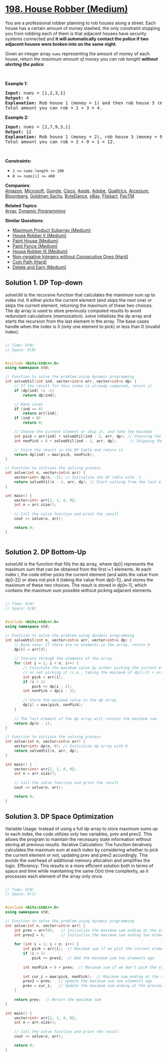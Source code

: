 # [198. House Robber (Medium)](https://leetcode.com/problems/house-robber/)

<p>You are a professional robber planning to rob houses along a street. Each house has a certain amount of money stashed, the only constraint stopping you from robbing each of them is that adjacent houses have security systems connected and <b>it will automatically contact the police if two adjacent houses were broken into on the same night</b>.</p>

<p>Given an integer array <code>nums</code> representing the amount of money of each house, return <em>the maximum amount of money you can rob tonight <b>without alerting the police</b></em>.</p>

<p>&nbsp;</p>
<p><strong>Example 1:</strong></p>

<pre><strong>Input:</strong> nums = [1,2,3,1]
<strong>Output:</strong> 4
<strong>Explanation:</strong> Rob house 1 (money = 1) and then rob house 3 (money = 3).
Total amount you can rob = 1 + 3 = 4.
</pre>

<p><strong>Example 2:</strong></p>

<pre><strong>Input:</strong> nums = [2,7,9,3,1]
<strong>Output:</strong> 12
<strong>Explanation:</strong> Rob house 1 (money = 2), rob house 3 (money = 9) and rob house 5 (money = 1).
Total amount you can rob = 2 + 9 + 1 = 12.
</pre>

<p>&nbsp;</p>
<p><strong>Constraints:</strong></p>

<ul>
	<li><code>1 &lt;= nums.length &lt;= 100</code></li>
	<li><code>0 &lt;= nums[i] &lt;= 400</code></li>
</ul>


**Companies**:  
[Amazon](https://leetcode.com/company/amazon), [Microsoft](https://leetcode.com/company/microsoft), [Google](https://leetcode.com/company/google), [Cisco](https://leetcode.com/company/cisco), [Apple](https://leetcode.com/company/apple), [Adobe](https://leetcode.com/company/adobe), [Qualtrics](https://leetcode.com/company/qualtrics), [Arcesium](https://leetcode.com/company/arcesium), [Bloomberg](https://leetcode.com/company/bloomberg), [Goldman Sachs](https://leetcode.com/company/goldman-sachs), [ByteDance](https://leetcode.com/company/bytedance), [eBay](https://leetcode.com/company/ebay), [Flipkart](https://leetcode.com/company/flipkart), [PayTM](https://leetcode.com/company/paytm)

**Related Topics**:  
[Array](https://leetcode.com/tag/array/), [Dynamic Programming](https://leetcode.com/tag/dynamic-programming/)

**Similar Questions**:
* [Maximum Product Subarray (Medium)](https://leetcode.com/problems/maximum-product-subarray/)
* [House Robber II (Medium)](https://leetcode.com/problems/house-robber-ii/)
* [Paint House (Medium)](https://leetcode.com/problems/paint-house/)
* [Paint Fence (Medium)](https://leetcode.com/problems/paint-fence/)
* [House Robber III (Medium)](https://leetcode.com/problems/house-robber-iii/)
* [Non-negative Integers without Consecutive Ones (Hard)](https://leetcode.com/problems/non-negative-integers-without-consecutive-ones/)
* [Coin Path (Hard)](https://leetcode.com/problems/coin-path/)
* [Delete and Earn (Medium)](https://leetcode.com/problems/delete-and-earn/)

## Solution 1. DP Top-down

solveUtil is the recursive function that calculates the maximum sum up to index ind. It either picks the current element (and skips the next one) or skips the current element, returning the maximum of these two choices.
The dp array is used to store previously computed results to avoid redundant calculations (memoization).
solve initializes the dp array and starts the recursion from the last element in the array.
The base cases handle when the index is 0 (only one element to pick) or less than 0 (invalid index).

```cpp

// Time: O(N)
// Space: O(N)


#include <bits/stdc++.h>
using namespace std;

// Function to solve the problem using dynamic programming
int solveUtil(int ind, vector<int>& arr, vector<int>& dp) {
    // If the result for this index is already computed, return it
    if (dp[ind] != -1)
        return dp[ind];

    // Base cases
    if (ind == 0) 
        return arr[ind];
    if (ind < 0)  
        return 0;

    // Choose the current element or skip it, and take the maximum
    int pick = arr[ind] + solveUtil(ind - 2, arr, dp); // Choosing the current element
    int nonPick = 0 + solveUtil(ind - 1, arr, dp);      // Skipping the current element

    // Store the result in the DP table and return it
    return dp[ind] = max(pick, nonPick);
}

// Function to initiate the solving process
int solve(int n, vector<int>& arr) {
    vector<int> dp(n, -1); // Initialize the DP table with -1
    return solveUtil(n - 1, arr, dp); // Start solving from the last element
}

int main() {
    vector<int> arr{2, 1, 4, 9};
    int n = arr.size();
    
    // Call the solve function and print the result
    cout << solve(n, arr);

    return 0;
}



```

## Solution 2. DP Bottom-Up

solveUtil is the function that fills the dp array, where dp[i] represents the maximum sum that can be obtained from the first i+1 elements.
At each index i, the code either picks the current element (and adds the value from dp[i-2]) or does not pick it (taking the value from dp[i-1]), and stores the maximum of these two choices.
The result is stored in dp[n-1], which contains the maximum sum possible without picking adjacent elements.

```cpp

// Time: O(N)
// Space: O(N)


#include <bits/stdc++.h>
using namespace std;

// Function to solve the problem using dynamic programming
int solveUtil(int n, vector<int>& arr, vector<int>& dp) {
    // Base case: If there are no elements in the array, return 0
    dp[0] = arr[0];
    
    // Iterate through the elements of the array
    for (int i = 1; i < n; i++) {
        // Calculate the maximum value by either picking the current element
        // or not picking it (i.e., taking the maximum of dp[i-2] + arr[i] and dp[i-1])
        int pick = arr[i];
        if (i > 1)
            pick += dp[i - 2];
        int nonPick = dp[i - 1];
        
        // Store the maximum value in the dp array
        dp[i] = max(pick, nonPick);
    }
    
    // The last element of the dp array will contain the maximum sum
    return dp[n - 1];
}

// Function to initiate the solving process
int solve(int n, vector<int>& arr) {
    vector<int> dp(n, 0); // Initialize dp array with 0
    return solveUtil(n, arr, dp);
}

int main() {
    vector<int> arr{2, 1, 4, 9};
    int n = arr.size();
    
    // Call the solve function and print the result
    cout << solve(n, arr);

    return 0;
}


```

## Solution 3. DP Space Optimization

Variable Usage: Instead of using a full dp array to store maximum sums up to each index, the code utilizes only two variables, prev and prev2. This allows the program to maintain the necessary state information without storing all previous results.
Iterative Calculation: The function iteratively calculates the maximum sum at each index by considering whether to pick the current element or not, updating prev and prev2 accordingly. This avoids the overhead of additional memory allocation and simplifies the logic.
Efficiency: This results in a more efficient solution both in terms of space and time while maintaining the same O(n) time complexity, as it processes each element of the array only once.

```cpp

// Time: O(N)
// Space: O(1)


#include <bits/stdc++.h>
using namespace std;

// Function to solve the problem using dynamic programming
int solve(int n, vector<int>& arr) {
    int prev = arr[0];   // Initialize the maximum sum ending at the previous element
    int prev2 = 0;       // Initialize the maximum sum ending two elements ago
    
    for (int i = 1; i < n; i++) {
        int pick = arr[i];  // Maximum sum if we pick the current element
        if (i > 1)
            pick += prev2;  // Add the maximum sum two elements ago
        
        int nonPick = 0 + prev;  // Maximum sum if we don't pick the current element
        
        int cur_i = max(pick, nonPick);  // Maximum sum ending at the current element
        prev2 = prev;   // Update the maximum sum two elements ago
        prev = cur_i;   // Update the maximum sum ending at the previous element
    }
    
    return prev;  // Return the maximum sum
}

int main() {
    vector<int> arr{2, 1, 4, 9};
    int n = arr.size();
    
    // Call the solve function and print the result
    cout << solve(n, arr);

    return 0;
}



```
